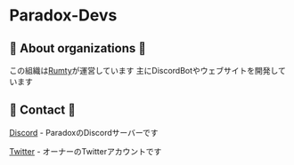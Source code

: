 # Paradox-Devs

## 🌟 About organizations 🌟

この組織は[Rumty](https://github.com/Rumty)が運営しています
主にDiscordBotやウェブサイトを開発しています

## 🌟 Contact 🌟

[Discord](https://discord.gg/ch4nge) - ParadoxのDiscordサーバーです

[Twitter](https://twitter.com/@Rumty_zZ) - オーナーのTwitterアカウントです
